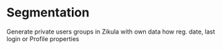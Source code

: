 # Segmentation
Generate private users groups in Zikula with own data how reg. date, last login or Profile properties
